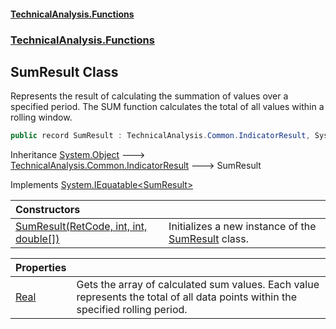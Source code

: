 #### [TechnicalAnalysis\.Functions](Atypical.TechnicalAnalysis.Functions.md 'Atypical\.TechnicalAnalysis\.Functions')
### [TechnicalAnalysis\.Functions](Atypical.TechnicalAnalysis.Functions.md#TechnicalAnalysis.Functions 'TechnicalAnalysis\.Functions')

## SumResult Class

Represents the result of calculating the summation of values over a specified period\.
The SUM function calculates the total of all values within a rolling window\.

```csharp
public record SumResult : TechnicalAnalysis.Common.IndicatorResult, System.IEquatable<TechnicalAnalysis.Functions.SumResult>
```

Inheritance [System\.Object](https://docs.microsoft.com/en-us/dotnet/api/System.Object 'System\.Object') &#129106; [TechnicalAnalysis\.Common\.IndicatorResult](https://docs.microsoft.com/en-us/dotnet/api/TechnicalAnalysis.Common.IndicatorResult 'TechnicalAnalysis\.Common\.IndicatorResult') &#129106; SumResult

Implements [System\.IEquatable&lt;](https://docs.microsoft.com/en-us/dotnet/api/System.IEquatable-1 'System\.IEquatable\`1')[SumResult](SumResult.md 'TechnicalAnalysis\.Functions\.SumResult')[&gt;](https://docs.microsoft.com/en-us/dotnet/api/System.IEquatable-1 'System\.IEquatable\`1')

| Constructors | |
| :--- | :--- |
| [SumResult\(RetCode, int, int, double\[\]\)](SumResult.SumResult(RetCode,int,int,double[]).md 'TechnicalAnalysis\.Functions\.SumResult\.SumResult\(TechnicalAnalysis\.Common\.RetCode, int, int, double\[\]\)') | Initializes a new instance of the [SumResult](SumResult.md 'TechnicalAnalysis\.Functions\.SumResult') class\. |

| Properties | |
| :--- | :--- |
| [Real](SumResult.Real.md 'TechnicalAnalysis\.Functions\.SumResult\.Real') | Gets the array of calculated sum values\. Each value represents the total of all data points within the specified rolling period\. |
